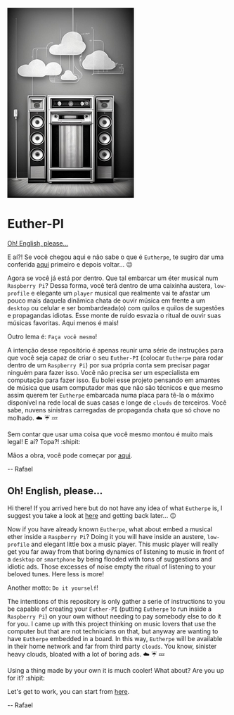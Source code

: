 ![euther-pi-glyph](doc/figures/euther-pi-glyph.png)
# Euther-PI

[Oh! English, please...](#oh-english-please)

E aí?! Se você chegou aqui e não sabe o que é `Eutherpe`, te sugiro dar uma conferida
[aqui](https://github.com/rafael-santiago/eutherpe) primeiro e depois voltar... :wink:

Agora se você já está por dentro. Que tal embarcar um éter musical num `Raspberry Pi`?
Dessa forma, você terá dentro de uma caixinha austera, `low-profile` e elegante um `player`
musical que realmente vai te afastar um pouco mais daquela dinâmica chata de ouvir música
em frente a um `desktop` ou celular e ser bombardeada(o) com quilos e quilos de sugestões e
propagandas idiotas. Esse monte de ruído esvazia o ritual de ouvir suas músicas favoritas.
Aqui menos é mais!

Outro lema é: `Faça você mesmo`!

A intenção desse repositório é apenas reunir uma série de instruções para que você seja
capaz de criar o seu `Euther-PI` (colocar `Eutherpe` para rodar dentro de um `Raspberry Pi`)
por sua própria conta sem precisar pagar ninguém para fazer isso. Você não precisa ser um
especialista em computação para fazer isso. Eu bolei esse projeto pensando em amantes de
música que usam computador mas que não são técnicos e que mesmo assim querem ter `Eutherpe`
embarcada numa placa para tê-la o máximo disponível na rede local de suas casas e longe de
`clouds` de terceiros. Você sabe, nuvens sinistras carregadas de propaganda chata que só chove
no molhado. :cloud: :umbrella: :zzz:

Sem contar que usar uma coisa que você mesmo montou é muito mais legal! E aí? Topa?! :shipit:

Mãos a obra, você pode começar por [aqui](doc/HOW-TO-EMBED-AN-ETHER-PT.md).

-- Rafael

## Oh! English, please...

Hi there! If you arrived here but do not have any idea of what `Eutherpe` is, I suggest you
take a look at [here](https://github.com/rafael-santiago/eutherpe) and getting back later... :wink:

Now if you have already known `Eutherpe`, what about embed a musical ether inside a `Raspberry Pi`?
Doing it you will have inside an austere, `low-profile` and elegant little box a music player.
This music player will really get you far away from that boring dynamics of listening to music
in front of a `desktop` or `smartphone` by being flooded with tons of suggestions and idiotic ads.
Those excesses of noise empty the ritual of listening to your beloved tunes. Here less is more!

Another motto: `Do it yourself`!

The intentions of this repository is only gather a serie of instructions to you be capable
of creating your `Euther-PI` (putting `Eutherpe` to run inside a `Raspberry Pi`) on your own
without needing to pay somebody else to do it for you. I came up with this project thinking on
music lovers that use the computer but that are not technicians on that, but anyway are wanting
to have `Eutherpe` embedded in a board. In this way, `Eutherpe` will be available in their
home network and far from third party `clouds`. You know, sinister heavy clouds, bloated with
a lot of boring ads. :cloud: :umbrella: :zzz:

Using a thing made by your own it is much cooler! What about? Are you up for it? :shipit:

Let's get to work, you can start from [here](doc/HOW-TO-EMBED-AN-ETHER-EN.md).

-- Rafael

